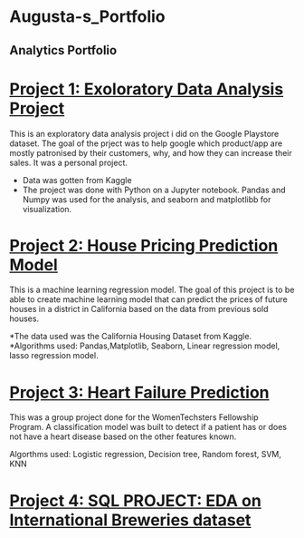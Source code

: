 # Augusta-s_Portfolio
## Analytics Portfolio

# 	[Project 1: Exoloratory Data Analysis Project](https://github.com/AugustNnebuo/EDA-on-Google-Playstore-Dataset-)

This is an exploratory data analysis project i did on the Google Playstore dataset. The goal of the prject was to help google which product/app are mostly patronised by their customers, why, and how they can increase their sales. It was a personal project.

* Data was gotten from Kaggle
* The project was done with Python on a Jupyter notebook. Pandas and Numpy was used for the analysis, and seaborn and matplotlibb for visualization.


# 	[Project 2: House Pricing Prediction Model](https://github.com/AugustNnebuo/Price_Prediction_Model)

This is a machine learning regression model. The goal of this project is to be able to create machine learning model that can predict the prices of future houses in a district in California based on the data from previous sold houses. 

*The data used was the California Housing Dataset from Kaggle.
*Algorithms used: Pandas,Matplotlib, Seaborn, Linear regression model, lasso regression model.


# 	[Project 3: Heart Failure Prediction](https://github.com/AugustNnebuo/Heart-Failure-Prediction-model)

This was a group project done for the WomenTechsters Fellowship Program.  A classification model was built to detect if a patient has or does not have a heart disease 
based on the other features known. 

Algorthms used: Logistic regression, Decision tree, Random forest, SVM, KNN

#   [Project 4: SQL PROJECT: EDA on International Breweries dataset](https://technology4dev-my.sharepoint.com/:b:/g/personal/augusta_nnebuo_womentechsters_org/EaeMsIWudGdIhnF8pHmCAwMBWcy5tJiu0RKWBh6wE1cQGg?e=2l5JrM)
